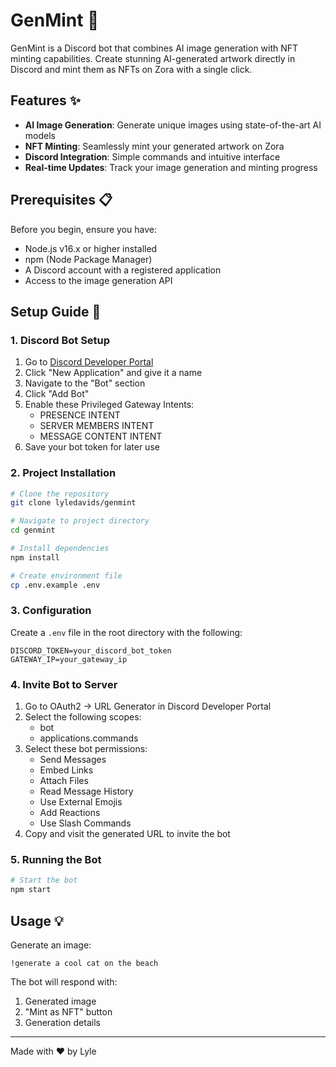 # GenMint 🎨 

GenMint is a Discord bot that combines AI image generation with NFT minting capabilities. Create stunning AI-generated artwork directly in Discord and mint them as NFTs on Zora with a single click.

## Features ✨

- **AI Image Generation**: Generate unique images using state-of-the-art AI models
- **NFT Minting**: Seamlessly mint your generated artwork on Zora
- **Discord Integration**: Simple commands and intuitive interface
- **Real-time Updates**: Track your image generation and minting progress

## Prerequisites 📋

Before you begin, ensure you have:
- Node.js v16.x or higher installed
- npm (Node Package Manager)
- A Discord account with a registered application
- Access to the image generation API

## Setup Guide 🚀

### 1. Discord Bot Setup

1. Go to [Discord Developer Portal](https://discord.com/developers/applications)
2. Click "New Application" and give it a name
3. Navigate to the "Bot" section
4. Click "Add Bot"
5. Enable these Privileged Gateway Intents:
   - PRESENCE INTENT
   - SERVER MEMBERS INTENT
   - MESSAGE CONTENT INTENT
6. Save your bot token for later use

### 2. Project Installation

```bash
# Clone the repository
git clone lyledavids/genmint

# Navigate to project directory
cd genmint

# Install dependencies
npm install

# Create environment file
cp .env.example .env
```

### 3. Configuration

Create a `.env` file in the root directory with the following:

```env
DISCORD_TOKEN=your_discord_bot_token
GATEWAY_IP=your_gateway_ip
```

### 4. Invite Bot to Server

1. Go to OAuth2 → URL Generator in Discord Developer Portal
2. Select the following scopes:
   - bot
   - applications.commands
3. Select these bot permissions:
   - Send Messages
   - Embed Links
   - Attach Files
   - Read Message History
   - Use External Emojis
   - Add Reactions
   - Use Slash Commands
4. Copy and visit the generated URL to invite the bot

### 5. Running the Bot

```bash
# Start the bot
npm start
```

## Usage 💡

Generate an image:
```
!generate a cool cat on the beach
```

The bot will respond with:
1. Generated image
2. "Mint as NFT" button
3. Generation details

---

Made with ❤️ by Lyle
